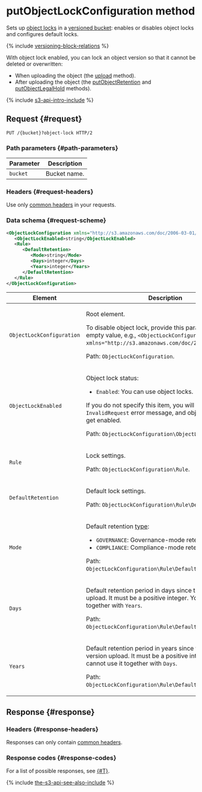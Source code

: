 # putObjectLockConfiguration method

Sets up [object locks](../../../concepts/object-lock.md) in a [versioned bucket](../../../concepts/versioning.md): enables or disables object locks and configures default locks.

{% include [versioning-block-relations](../../../../_includes/storage/versioning-block-relations.md) %}

With object lock enabled, you can lock an object version so that it cannot be deleted or overwritten:

* When uploading the object (the [upload](../object/upload.md) method).
* After uploading the object (the [putObjectRetention](../object/putobjectretention.md) and [putObjectLegalHold](../object/putobjectlegalhold.md) methods).

{% include [s3-api-intro-include](../../../../_includes/storage/s3-api-intro-include.md) %}

## Request {#request}

```http
PUT /{bucket}?object-lock HTTP/2
```

### Path parameters {#path-parameters}

Parameter | Description
----- | -----
`bucket` | Bucket name.


### Headers {#request-headers}
Use only [common headers](../common-request-headers.md) in your requests.


### Data schema {#request-scheme}

```xml
<ObjectLockConfiguration xmlns="http://s3.amazonaws.com/doc/2006-03-01/">
   <ObjectLockEnabled>string</ObjectLockEnabled>
   <Rule>
      <DefaultRetention>
         <Mode>string</Mode>
         <Days>integer</Days>
         <Years>integer</Years>
      </DefaultRetention>
   </Rule>
</ObjectLockConfiguration>
```

Element | Description
----- | -----
`ObjectLockConfiguration` | <p>Root element.</p><p>To disable object lock, provide this parameter with an empty value, e.g., `<ObjectLockConfiguration xmlns="http://s3.amazonaws.com/doc/2006-03-01/" />`.</p><p>Path: `ObjectLockConfiguration`.</p>
`ObjectLockEnabled` | <p>Object lock status:</p><ul><li>`Enabled`: You can use object locks.</li></ul><p>If you do not specify this item, you will get the `InvalidRequest` error message, and object lock will not get enabled.</p><p>Path: `ObjectLockConfiguration\ObjectLockEnabled`.</p>
`Rule` | <p>Lock settings.</p><p>Path: `ObjectLockConfiguration\Rule`.</p>
`DefaultRetention` | <p>Default lock settings.</p><p>Path: `ObjectLockConfiguration\Rule\DefaultRetention`.</p>
`Mode` | <p>Default retention [type](../../../concepts/object-lock.md#types):</p><ul><li>`GOVERNANCE`: Governance-mode retention.</li><li>`COMPLIANCE`: Compliance-mode retention.</li></ul><p>Path: `ObjectLockConfiguration\Rule\DefaultRetention\Mode`.</p>
`Days` | <p>Default retention period in days since the object version upload. It must be a positive integer. You cannot use it together with `Years`.</p><p>Path: `ObjectLockConfiguration\Rule\DefaultRetention\Days`.</p>
`Years` | <p>Default retention period in years since the object version upload. It must be a positive integer. You cannot use it together with `Days`.</p><p>Path: `ObjectLockConfiguration\Rule\DefaultRetention\Years`.</p>

## Response {#response}

### Headers {#response-headers}

Responses can only contain [common headers](../common-response-headers.md).

### Response codes {#response-codes}

For a list of possible responses, see [{#T}](../response-codes.md).

{% include [the-s3-api-see-also-include](../../../../_includes/storage/the-s3-api-see-also-include.md) %}